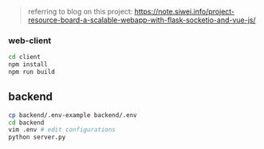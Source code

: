 > referring to blog on this project: <https://note.siwei.info/project-resource-board-a-scalable-webapp-with-flask-socketio-and-vue-js/>



### web-client

```bash
cd client
npm install
npm run build
```



## backend

```bash
cp backend/.env-example backend/.env
cd backend
vim .env # edit configurations
python server.py
```

